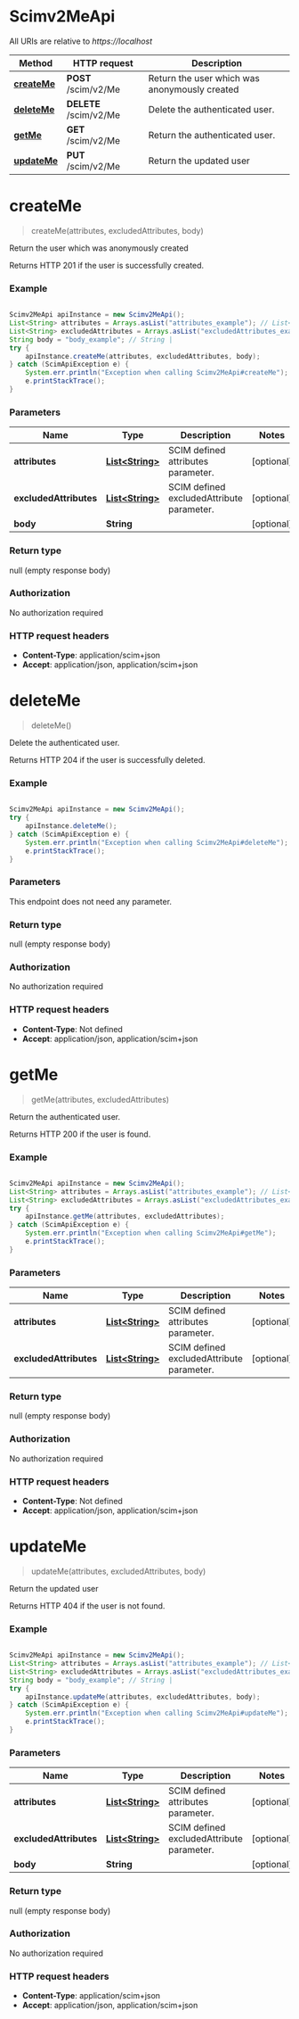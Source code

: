 # Scimv2MeApi

All URIs are relative to *https://localhost*

Method | HTTP request | Description
------------- | ------------- | -------------
[**createMe**](Scimv2MeApi.md#createMe) | **POST** /scim/v2/Me | Return the user which was anonymously created
[**deleteMe**](Scimv2MeApi.md#deleteMe) | **DELETE** /scim/v2/Me | Delete the authenticated user.
[**getMe**](Scimv2MeApi.md#getMe) | **GET** /scim/v2/Me | Return the authenticated user.
[**updateMe**](Scimv2MeApi.md#updateMe) | **PUT** /scim/v2/Me | Return the updated user


<a name="createMe"></a>
# **createMe**
> createMe(attributes, excludedAttributes, body)

Return the user which was anonymously created

Returns HTTP 201 if the user is successfully created.

### Example
```java

Scimv2MeApi apiInstance = new Scimv2MeApi();
List<String> attributes = Arrays.asList("attributes_example"); // List<String> | SCIM defined attributes parameter.
List<String> excludedAttributes = Arrays.asList("excludedAttributes_example"); // List<String> | SCIM defined excludedAttribute parameter.
String body = "body_example"; // String | 
try {
    apiInstance.createMe(attributes, excludedAttributes, body);
} catch (ScimApiException e) {
    System.err.println("Exception when calling Scimv2MeApi#createMe");
    e.printStackTrace();
}
```

### Parameters

Name | Type | Description  | Notes
------------- | ------------- | ------------- | -------------
 **attributes** | [**List&lt;String&gt;**](String.md)| SCIM defined attributes parameter. | [optional]
 **excludedAttributes** | [**List&lt;String&gt;**](String.md)| SCIM defined excludedAttribute parameter. | [optional]
 **body** | **String**|  | [optional]

### Return type

null (empty response body)

### Authorization

No authorization required

### HTTP request headers

 - **Content-Type**: application/scim+json
 - **Accept**: application/json, application/scim+json

<a name="deleteMe"></a>
# **deleteMe**
> deleteMe()

Delete the authenticated user.

Returns HTTP 204 if the user is successfully deleted.

### Example
```java

Scimv2MeApi apiInstance = new Scimv2MeApi();
try {
    apiInstance.deleteMe();
} catch (ScimApiException e) {
    System.err.println("Exception when calling Scimv2MeApi#deleteMe");
    e.printStackTrace();
}
```

### Parameters
This endpoint does not need any parameter.

### Return type

null (empty response body)

### Authorization

No authorization required

### HTTP request headers

 - **Content-Type**: Not defined
 - **Accept**: application/json, application/scim+json

<a name="getMe"></a>
# **getMe**
> getMe(attributes, excludedAttributes)

Return the authenticated user.

Returns HTTP 200 if the user is found.

### Example
```java

Scimv2MeApi apiInstance = new Scimv2MeApi();
List<String> attributes = Arrays.asList("attributes_example"); // List<String> | SCIM defined attributes parameter.
List<String> excludedAttributes = Arrays.asList("excludedAttributes_example"); // List<String> | SCIM defined excludedAttribute parameter.
try {
    apiInstance.getMe(attributes, excludedAttributes);
} catch (ScimApiException e) {
    System.err.println("Exception when calling Scimv2MeApi#getMe");
    e.printStackTrace();
}
```

### Parameters

Name | Type | Description  | Notes
------------- | ------------- | ------------- | -------------
 **attributes** | [**List&lt;String&gt;**](String.md)| SCIM defined attributes parameter. | [optional]
 **excludedAttributes** | [**List&lt;String&gt;**](String.md)| SCIM defined excludedAttribute parameter. | [optional]

### Return type

null (empty response body)

### Authorization

No authorization required

### HTTP request headers

 - **Content-Type**: Not defined
 - **Accept**: application/json, application/scim+json

<a name="updateMe"></a>
# **updateMe**
> updateMe(attributes, excludedAttributes, body)

Return the updated user

Returns HTTP 404 if the user is not found.

### Example
```java

Scimv2MeApi apiInstance = new Scimv2MeApi();
List<String> attributes = Arrays.asList("attributes_example"); // List<String> | SCIM defined attributes parameter.
List<String> excludedAttributes = Arrays.asList("excludedAttributes_example"); // List<String> | SCIM defined excludedAttribute parameter.
String body = "body_example"; // String | 
try {
    apiInstance.updateMe(attributes, excludedAttributes, body);
} catch (ScimApiException e) {
    System.err.println("Exception when calling Scimv2MeApi#updateMe");
    e.printStackTrace();
}
```

### Parameters

Name | Type | Description  | Notes
------------- | ------------- | ------------- | -------------
 **attributes** | [**List&lt;String&gt;**](String.md)| SCIM defined attributes parameter. | [optional]
 **excludedAttributes** | [**List&lt;String&gt;**](String.md)| SCIM defined excludedAttribute parameter. | [optional]
 **body** | **String**|  | [optional]

### Return type

null (empty response body)

### Authorization

No authorization required

### HTTP request headers

 - **Content-Type**: application/scim+json
 - **Accept**: application/json, application/scim+json

